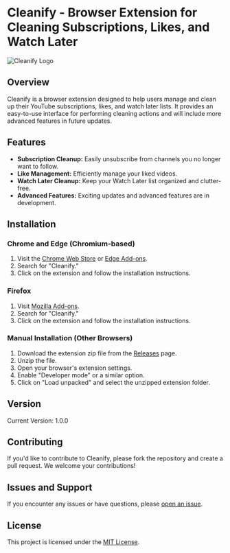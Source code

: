 # Cleanify - Browser Extension for Cleaning Subscriptions, Likes, and Watch Later

![Cleanify Logo](https://i.imgur.com/1tmtK3Z.png) <!-- Add a logo if you have one -->

## Overview

Cleanify is a browser extension designed to help users manage and clean up their YouTube subscriptions, likes, and watch later lists. It provides an easy-to-use interface for performing cleaning actions and will include more advanced features in future updates.

## Features

- **Subscription Cleanup:** Easily unsubscribe from channels you no longer want to follow.
- **Like Management:** Efficiently manage your liked videos.
- **Watch Later Cleanup:** Keep your Watch Later list organized and clutter-free.
- **Advanced Features:** Exciting updates and advanced features are in development.

## Installation

### Chrome and Edge (Chromium-based)

1. Visit the [Chrome Web Store](https://chrome.google.com/webstore/) or [Edge Add-ons](https://microsoftedge.microsoft.com/addons/Microsoft-Edge-Extensions-Home/).
2. Search for "Cleanify."
3. Click on the extension and follow the installation instructions.

### Firefox

1. Visit [Mozilla Add-ons](https://addons.mozilla.org/).
2. Search for "Cleanify."
3. Click on the extension and follow the installation instructions.

### Manual Installation (Other Browsers)

1. Download the extension zip file from the [Releases](https://github.com/armanicdev/Cleanify/releases) page.
2. Unzip the file.
3. Open your browser's extension settings.
4. Enable "Developer mode" or a similar option.
5. Click on "Load unpacked" and select the unzipped extension folder.

## Version

Current Version: 1.0.0

## Contributing

If you'd like to contribute to Cleanify, please fork the repository and create a pull request. We welcome your contributions!

## Issues and Support

If you encounter any issues or have questions, please [open an issue](https://github.com/armanicdev/Cleanify/issues).

## License

This project is licensed under the [MIT License](LICENSE).

